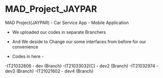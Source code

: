 # MAD_Project_JAYPAR
MAD Project(JAYPAR) - Car Service App - Mobile Application

- We uploaded our codes in separate Branchers
- And We deside to Change our some interfaces from before for our convenience

- Codes in here -

-IT21032806    - dev (Branch)
-IT21033032(C) - dev2 (Branch)
-IT21032974    - dev3 (Branch)
-IT21021602    - dev4 (Branch)

